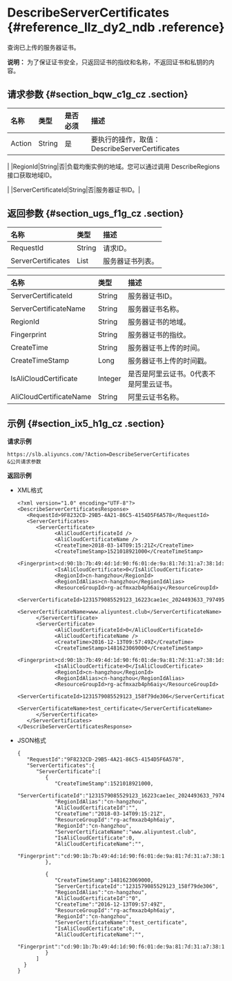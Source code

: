 # DescribeServerCertificates {#reference_llz_dy2_ndb .reference}

查询已上传的服务器证书。

**说明：** 为了保证证书安全，只返回证书的指纹和名称，不返回证书和私钥的内容。

## 请求参数 {#section_bqw_c1g_cz .section}

|名称|类型|是否必须|描述|
|:-|:-|:---|:-|
|Action|String|是|要执行的操作，取值：DescribeServerCertificates

|
|RegionId|String|否|负载均衡实例的地域。您可以通过调用 DescribeRegions接口获取地域ID。

|
|ServerCertificateId|String|否|服务器证书ID。|

## 返回参数 {#section_ugs_f1g_cz .section}

|名称|类型|描述|
|:-|:-|:-|
|RequestId|String|请求ID。|
|ServerCertificates|List|服务器证书列表。|

|名称|类型|描述|
|:-|:-|:-|
|ServerCertificateId|String|服务器证书ID。|
|ServerCertificateName|String|服务器证书名称。|
|RegionId|String|服务器证书的地域。|
|Fingerprint|String|服务器证书的指纹。|
|CreateTime|String|服务器证书上传的时间。|
|CreateTimeStamp|Long|服务器证书上传的时间戳。|
|IsAliCloudCertificate|Integer|是否是阿里云证书。0代表不是阿里云证书。|
|AliCloudCertificateName|String|阿里云证书名称。|

## 示例 {#section_ix5_h1g_cz .section}

**请求示例**

``` {#public}
https://slb.aliyuncs.com/?Action=DescribeServerCertificates
&公共请求参数
```

**返回示例**

-   XML格式

    ```
    <?xml version="1.0" encoding="UTF-8"?>
    <DescribeServerCertificatesResponse>
       <RequestId>9F8232CD-29B5-4A21-86C5-4154D5F6A578</RequestId>
       <ServerCertificates>
          <ServerCertificate>
                <AliCloudCertificateId />
                <AliCloudCertificateName />
                <CreateTime>2018-03-14T09:15:21Z</CreateTime>
                <CreateTimeStamp>1521018921000</CreateTimeStamp>
                <Fingerprint>cd:90:1b:7b:49:4d:1d:90:f6:01:de:9a:81:7d:31:a7:38:1d:84:8d</Fingerprint>
                <IsAliCloudCertificate>0</IsAliCloudCertificate>
                <RegionId>cn-hangzhou</RegionId>
                <RegionIdAlias>cn-hangzhou</RegionIdAlias>
                <ResourceGroupId>rg-acfmxazb4ph6aiy</ResourceGroupId>
                <ServerCertificateId>1231579085529123_16223cae1ec_2024493633_797495279</ServerCertificateId>
                <ServerCertificateName>www.aliyuntest.club</ServerCertificateName>
          </ServerCertificate>			
          <ServerCertificate>	
                <AliCloudCertificateId>0</AliCloudCertificateId>
                <AliCloudCertificateName />
                <CreateTime>2016-12-13T09:57:49Z</CreateTime>
                <CreateTimeStamp>1481623069000</CreateTimeStamp>
                <Fingerprint>cd:90:1b:7b:49:4d:1d:90:f6:01:de:9a:81:7d:31:a7:38:1d:84:8d</Fingerprint>
                <IsAliCloudCertificate>0</IsAliCloudCertificate>
                <RegionId>cn-hangzhou</RegionId>
                <RegionIdAlias>cn-hangzhou</RegionIdAlias>
                <ResourceGroupId>rg-acfmxazb4ph6aiy</ResourceGroupId>
                <ServerCertificateId>1231579085529123_158f79de306</ServerCertificateId>
                <ServerCertificateName>test_certificate</ServerCertificateName>
          </ServerCertificate>
       </ServerCertificates>
    </DescribeServerCertificatesResponse>
    ```

-   JSON格式

    ```
    {
       "RequestId":"9F8232CD-29B5-4A21-86C5-4154D5F6A578",
       "ServerCertificates":{
          "ServerCertificate":[
             {
                "CreateTimeStamp":1521018921000,
                "ServerCertificateId":"1231579085529123_16223cae1ec_2024493633_797495279",
                "RegionIdAlias":"cn-hangzhou",
                "AliCloudCertificateId":"",
                "CreateTime":"2018-03-14T09:15:21Z",
                "ResourceGroupId":"rg-acfmxazb4ph6aiy",
                "RegionId":"cn-hangzhou",
                "ServerCertificateName":"www.aliyuntest.club",
                "IsAliCloudCertificate":0,
                "AliCloudCertificateName":"",
                "Fingerprint":"cd:90:1b:7b:49:4d:1d:90:f6:01:de:9a:81:7d:31:a7:38:1d:84:8d"
             },
     
             {
                "CreateTimeStamp":1481623069000,
                "ServerCertificateId":"1231579085529123_158f79de306",
                "RegionIdAlias":"cn-hangzhou",
                "AliCloudCertificateId":"0",
                "CreateTime":"2016-12-13T09:57:49Z",
                "ResourceGroupId":"rg-acfmxazb4ph6aiy",
                "RegionId":"cn-hangzhou",
                "ServerCertificateName":"test_certificate",
                "IsAliCloudCertificate":0,
                "AliCloudCertificateName":"",
                "Fingerprint":"cd:90:1b:7b:49:4d:1d:90:f6:01:de:9a:81:7d:31:a7:38:1d:84:8d"
             }
          ]
      }
    }
    
    ```


